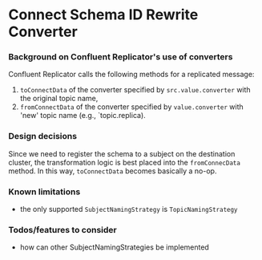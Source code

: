 # Connect Schema ID Rewrite Converter


### Background on Confluent Replicator's use of converters

Confluent Replicator calls the following methods for a replicated message:

1. `toConnectData` of the converter specified by `src.value.converter` with the original topic name,
1. `fromConnectData` of the converter specified by `value.converter` with 'new' topic name (e.g., `topic.replica). 

### Design decisions

Since we need to register the schema to a subject on the destination cluster, the transformation logic is best placed into the `fromConnecData` method.
In this way, `toConnectData` becomes basically a no-op.

### Known limitations

* the only supported `SubjectNamingStrategy` is `TopicNamingStrategy`


### Todos/features to consider
* how can other SubjectNamingStrategies be implemented